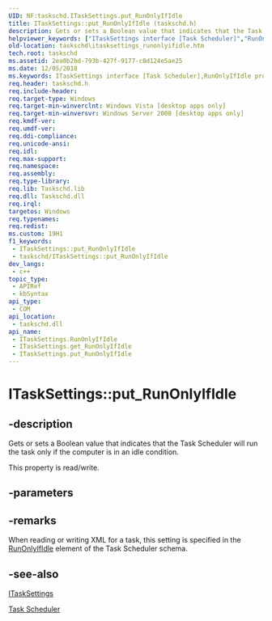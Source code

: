 ```yaml
---
UID: NF:taskschd.ITaskSettings.put_RunOnlyIfIdle
title: ITaskSettings::put_RunOnlyIfIdle (taskschd.h)
description: Gets or sets a Boolean value that indicates that the Task Scheduler will run the task only if the computer is in an idle condition.
helpviewer_keywords: ["ITaskSettings interface [Task Scheduler]","RunOnlyIfIdle property","ITaskSettings.RunOnlyIfIdle","ITaskSettings.put_RunOnlyIfIdle","ITaskSettings::RunOnlyIfIdle","ITaskSettings::get_RunOnlyIfIdle","ITaskSettings::put_RunOnlyIfIdle","RunOnlyIfIdle property [Task Scheduler]","RunOnlyIfIdle property [Task Scheduler]","ITaskSettings interface","put_RunOnlyIfIdle","taskschd.itasksettings_runonlyifidle","taskschd/ITaskSettings::RunOnlyIfIdle","taskschd/ITaskSettings::get_RunOnlyIfIdle","taskschd/ITaskSettings::put_RunOnlyIfIdle"]
old-location: taskschd\itasksettings_runonlyifidle.htm
tech.root: taskschd
ms.assetid: 2ea0b2bd-793b-427f-9177-c8d124e5ae25
ms.date: 12/05/2018
ms.keywords: ITaskSettings interface [Task Scheduler],RunOnlyIfIdle property, ITaskSettings.RunOnlyIfIdle, ITaskSettings.put_RunOnlyIfIdle, ITaskSettings::RunOnlyIfIdle, ITaskSettings::get_RunOnlyIfIdle, ITaskSettings::put_RunOnlyIfIdle, RunOnlyIfIdle property [Task Scheduler], RunOnlyIfIdle property [Task Scheduler],ITaskSettings interface, put_RunOnlyIfIdle, taskschd.itasksettings_runonlyifidle, taskschd/ITaskSettings::RunOnlyIfIdle, taskschd/ITaskSettings::get_RunOnlyIfIdle, taskschd/ITaskSettings::put_RunOnlyIfIdle
req.header: taskschd.h
req.include-header: 
req.target-type: Windows
req.target-min-winverclnt: Windows Vista [desktop apps only]
req.target-min-winversvr: Windows Server 2008 [desktop apps only]
req.kmdf-ver: 
req.umdf-ver: 
req.ddi-compliance: 
req.unicode-ansi: 
req.idl: 
req.max-support: 
req.namespace: 
req.assembly: 
req.type-library: 
req.lib: Taskschd.lib
req.dll: Taskschd.dll
req.irql: 
targetos: Windows
req.typenames: 
req.redist: 
ms.custom: 19H1
f1_keywords:
 - ITaskSettings::put_RunOnlyIfIdle
 - taskschd/ITaskSettings::put_RunOnlyIfIdle
dev_langs:
 - c++
topic_type:
 - APIRef
 - kbSyntax
api_type:
 - COM
api_location:
 - taskschd.dll
api_name:
 - ITaskSettings.RunOnlyIfIdle
 - ITaskSettings.get_RunOnlyIfIdle
 - ITaskSettings.put_RunOnlyIfIdle
---
```


# ITaskSettings::put_RunOnlyIfIdle


## -description

Gets or sets a Boolean value that indicates that the Task Scheduler will run the task only if the computer is in an idle condition.

This property is read/write.

## -parameters

## -remarks

When reading or writing  XML for a task, this setting is specified in the  <a href="/windows/desktop/TaskSchd/taskschedulerschema-runonlyifidle-settingstype-element">RunOnlyIfIdle</a> element of the Task Scheduler schema.

## -see-also

<a href="/windows/desktop/api/taskschd/nn-taskschd-itasksettings">ITaskSettings</a>



<a href="/windows/desktop/TaskSchd/task-scheduler-start-page">Task Scheduler</a>